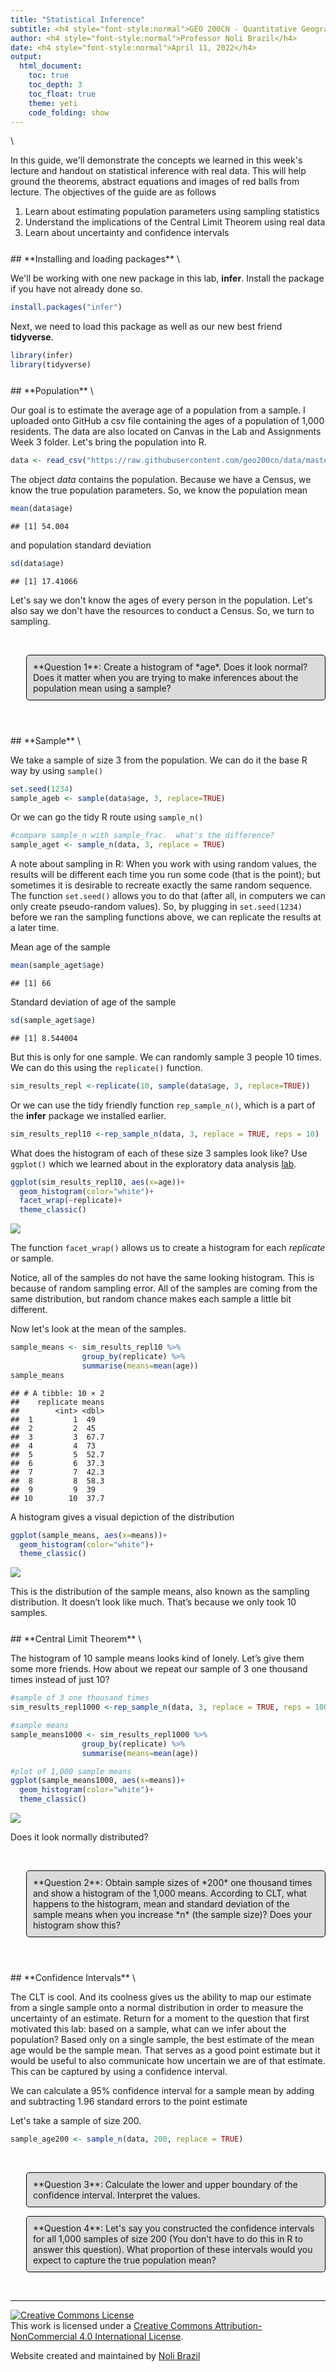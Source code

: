 ```yaml
---
title: "Statistical Inference"
subtitle: <h4 style="font-style:normal">GEO 200CN - Quantitative Geography</h4>
author: <h4 style="font-style:normal">Professor Noli Brazil</h4>
date: <h4 style="font-style:normal">April 11, 2022</h4>
output: 
  html_document:
    toc: true
    toc_depth: 3
    toc_float: true
    theme: yeti
    code_folding: show
---
```



<style>
p.comment {
background-color: #DBDBDB;
padding: 10px;
border: 1px solid black;
margin-left: 25px;
border-radius: 5px;
}

.figure {
   margin-top: 20px;
   margin-bottom: 20px;
}

h1.title {
  font-weight: bold;
  font-family: Arial;  
}

h2.title {
  font-family: Arial;  
}

</style>


<style type="text/css">
#TOC {
  font-size: 13px;
  font-family: Arial;
}
</style>


\





In this guide, we'll demonstrate the concepts we learned in this week's lecture and handout on statistical inference with real data.  This will help ground the theorems, abstract equations and images of red balls from lecture. The objectives of the guide are as follows

1. Learn about estimating population parameters using sampling statistics
2. Understand the implications of the Central Limit Theorem using real data
3. Learn about uncertainty and confidence intervals 


<div style="margin-bottom:25px;">
</div>
## **Installing and loading packages**
\

We'll be working with one new package in this lab, **infer**.  Install the package if you have not already done so.


```r
install.packages("infer")
```

Next, we need to load this package as well as our new best friend **tidyverse**.



```r
library(infer)
library(tidyverse)
```


<div style="margin-bottom:25px;">
</div>
## **Population**
\

Our goal is to estimate the average age of a population from a sample. I uploaded onto GitHub a csv file containing the ages of a population of 1,000 residents. The data are also located on Canvas in the Lab and Assignments Week 3 folder. Let's bring the population into R.


```r
data <- read_csv("https://raw.githubusercontent.com/geo200cn/data/master/ages.csv")
```

The object *data* contains the population.  Because we have a Census, we know the true population parameters.  So, we know the population mean


```r
mean(data$age)
```

```
## [1] 54.004
```

and population standard deviation


```r
sd(data$age)
```

```
## [1] 17.41066
```

Let's say we don't know the ages of every person in the population. Let's also say we don't have the resources to conduct a Census.  So, we turn to sampling.

<br>

<p class="comment">**Question 1**: Create a histogram of  *age*.  Does it look normal? Does it matter when you are trying to make inferences about the population mean using a sample? </p>

<br>

<div style="margin-bottom:25px;">
</div>
## **Sample**
\

We take a sample of size 3 from the population.  We can do it the base R way by  using `sample()`


```r
set.seed(1234)
sample_ageb <- sample(data$age, 3, replace=TRUE)
```

Or we can go the tidy R route using `sample_n()`


```r
#compare sample_n with sample_frac.  what's the difference?
sample_aget <- sample_n(data, 3, replace = TRUE)
```

A note about sampling in R: When you work with using random values, the results will be different each time you run some code (that is the point); but sometimes it is desirable to recreate exactly the same random sequence. The function `set.seed()` allows you to do that (after all, in computers we can only create pseudo-random values).  So, by plugging in `set.seed(1234)` before we ran the sampling functions above, we can replicate the results at a later time.  

Mean age of the sample


```r
mean(sample_aget$age)
```

```
## [1] 66
```

Standard deviation of age of the sample


```r
sd(sample_aget$age)
```

```
## [1] 8.544004
```


But this is only for one sample.  We can randomly sample 3 people 10 times.  We can do this using the `replicate()` function. 


```r
sim_results_repl <-replicate(10, sample(data$age, 3, replace=TRUE))
```

Or we can use the tidy friendly function `rep_sample_n()`, which is a part of the **infer** package we installed earlier.



```r
sim_results_repl10 <-rep_sample_n(data, 3, replace = TRUE, reps = 10)
```

What does the histogram of each of these size 3 samples look like?  Use `ggplot()` which we learned about in the exploratory data analysis [lab](https://geo200cn.github.io/eda.html#Data_visualization).  



```r
ggplot(sim_results_repl10, aes(x=age))+
  geom_histogram(color="white")+
  facet_wrap(~replicate)+
  theme_classic()
```

![](central_files/figure-html/unnamed-chunk-12-1.png)<!-- -->

The function `facet_wrap()` allows us to create a histogram for each *replicate* or sample.

Notice, all of the samples do not have the same looking histogram. This is because of random sampling error. All of the samples are coming from the same distribution, but random chance makes each sample a little bit different.

Now let's look at the mean of the samples.


```r
sample_means <- sim_results_repl10 %>%
                group_by(replicate) %>%
                summarise(means=mean(age))
sample_means
```

```
## # A tibble: 10 × 2
##    replicate means
##        <int> <dbl>
##  1         1  49  
##  2         2  45  
##  3         3  67.7
##  4         4  73  
##  5         5  52.7
##  6         6  37.3
##  7         7  42.3
##  8         8  58.3
##  9         9  39  
## 10        10  37.7
```

A histogram gives a visual depiction of the distribution


```r
ggplot(sample_means, aes(x=means))+
  geom_histogram(color="white")+
  theme_classic()
```

![](central_files/figure-html/unnamed-chunk-14-1.png)<!-- -->


This is the distribution of the sample means, also known as the sampling distribution. It doesn’t look like much. That’s because we only took 10 samples.


<div style="margin-bottom:25px;">
</div>
## **Central Limit Theorem**
\

The histogram of 10 sample means looks kind of lonely. Let’s give them some more friends. How about we repeat our sample of 3 one thousand times instead of just 10?


```r
#sample of 3 one thousand times
sim_results_repl1000 <-rep_sample_n(data, 3, replace = TRUE, reps = 1000)

#sample means
sample_means1000 <- sim_results_repl1000 %>%
                group_by(replicate) %>%
                summarise(means=mean(age))

#plot of 1,000 sample means
ggplot(sample_means1000, aes(x=means))+
  geom_histogram(color="white")+
  theme_classic()
```

![](central_files/figure-html/unnamed-chunk-15-1.png)<!-- -->

Does it look normally distributed? 

<br>

<p class="comment">**Question 2**: Obtain sample sizes of *200* one thousand times and show a histogram of the 1,000 means. According to CLT, what happens to the histogram, mean and standard deviation of the sample means when you increase *n* (the sample size)? Does your histogram show this? </p>
  
  
<br>




<div style="margin-bottom:25px;">
</div>
## **Confidence Intervals**
\


The CLT is cool. And its coolness gives us the ability to map our estimate from a single sample onto a normal distribution in order to measure the uncertainty of an estimate.  Return for a moment to the question that first motivated this lab: based on a sample, what can we infer about the population? Based only on a single sample, the best estimate of the mean age would be the sample mean. That serves as a good point estimate but it would be useful to also communicate how uncertain we are of that estimate. This can be captured by using a confidence interval.

We can calculate a 95% confidence interval for a sample mean by adding and subtracting 1.96 standard errors to the point estimate 

Let's take a sample of size 200. 


```r
sample_age200 <- sample_n(data, 200, replace = TRUE)
```




<br>


<p class="comment">**Question 3**: Calculate the lower and upper boundary of the confidence interval. Interpret the values. </p>
  


<p class="comment">**Question 4**: Let's say you constructed the confidence intervals for all 1,000 samples of size 200 (You don't have to do this in R to answer this question).  What proportion of these intervals would you expect to capture the true population mean? </p>


<br>




***

<a rel="license" href="http://creativecommons.org/licenses/by-nc/4.0/"><img alt="Creative Commons License" style="border-width:0" src="https://i.creativecommons.org/l/by-nc/4.0/88x31.png" /></a><br />This work is licensed under a <a rel="license" href="http://creativecommons.org/licenses/by-nc/4.0/">Creative Commons Attribution-NonCommercial 4.0 International License</a>.


Website created and maintained by [Noli Brazil](https://nbrazil.faculty.ucdavis.edu/)



